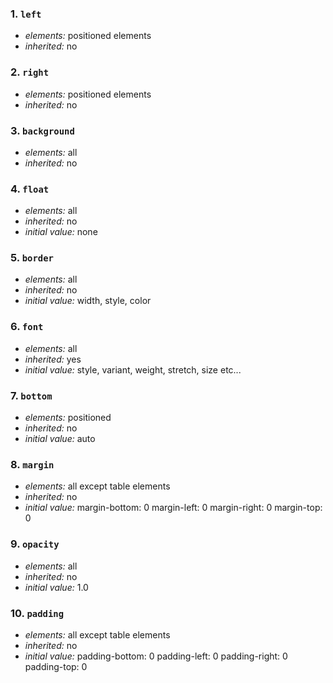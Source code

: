 ### 1. `left`

* *elements:* positioned elements
* *inherited:* no


### 2. `right`

* *elements:* positioned elements
* *inherited:* no

### 3. `background`

* *elements:* all
* *inherited:* no

### 4. `float`

* *elements:* all
* *inherited:* no
* *initial value:* none

### 5. `border`

* *elements:* all
* *inherited:* no
* *initial value:* width, style, color


### 6. `font`

* *elements:* all
* *inherited:* yes
* *initial value:* style, variant, weight, stretch, size etc...

### 7. `bottom`

* *elements:* positioned
* *inherited:* no
* *initial value:* auto

### 8. `margin`

* *elements:* all except table elements
* *inherited:* no
* *initial value:* margin-bottom: 0
margin-left: 0
margin-right: 0
margin-top: 0

### 9. `opacity`

* *elements:* all
* *inherited:* no
* *initial value:* 1.0

### 10. `padding`

* *elements:* all except table elements
* *inherited:* no
* *initial value:* padding-bottom: 0
padding-left: 0
padding-right: 0
padding-top: 0